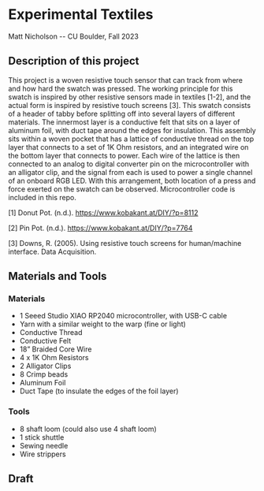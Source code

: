 # Experimental Textiles
Matt Nicholson -- CU Boulder, Fall 2023


## Description of this project

This project is a woven resistive touch sensor that can track from where and how hard the swatch was pressed. The working principle for this swatch is inspired by other resistive sensors made in textiles [1-2], and the actual form is inspired by resistive touch screens [3]. 
This swatch consists of a header of tabby before splitting off into several layers of different materials. The innermost layer is a conductive felt that sits on a layer of aluminum foil, with duct tape around the edges for insulation. This assembly sits within a woven pocket that has a lattice of conductive thread on the top layer that connects to a set of 1K Ohm resistors, and an integrated wire on the bottom layer that connects to power. Each wire of the lattice is then connected to an analog to digital converter pin on the microcontroller with an alligator clip, and the signal from each is used to power a single channel of an onboard RGB LED. With this arrangement, both location of a press and force exerted on the swatch can be observed. Microcontroller code is included in this repo.

[1] Donut Pot. (n.d.). https://www.kobakant.at/DIY/?p=8112 

[2] Pin Pot. (n.d.). https://www.kobakant.at/DIY/?p=7764 

[3] Downs, R. (2005). Using resistive touch screens for human/machine interface. Data Acquisition.


## Materials and Tools

### Materials
- 1 Seeed Studio XIAO RP2040 microcontroller, with USB-C cable
- Yarn with a similar weight to the warp (fine or light)
- Conductive Thread
- Conductive Felt
- 18” Braided Core Wire
- 4 x 1K Ohm Resistors
- 2 Alligator Clips
- 8 Crimp beads
- Aluminum Foil
- Duct Tape (to insulate the edges of the foil layer)


### Tools
- 8 shaft loom (could also use 4 shaft loom)
- 1 stick shuttle
- Sewing needle
- Wire strippers


## Draft

